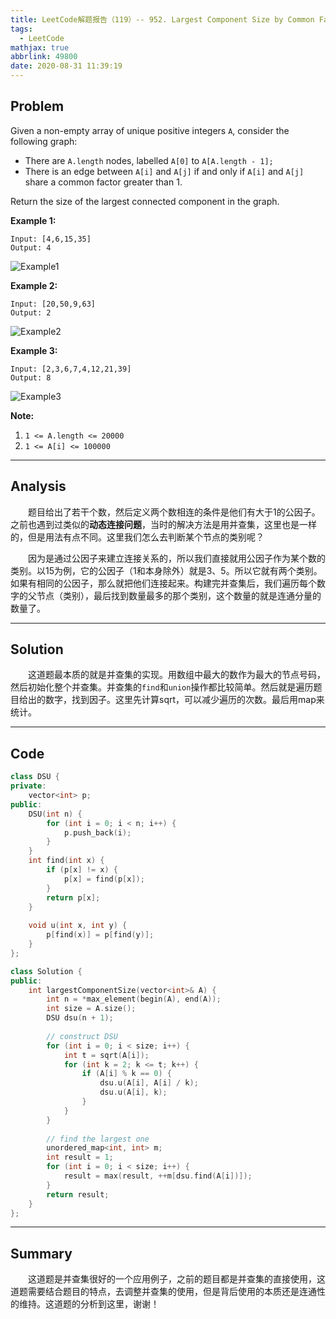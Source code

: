 ```yaml
---
title: LeetCode解题报告（119）-- 952. Largest Component Size by Common Factor
tags:
  - LeetCode
mathjax: true
abbrlink: 49800
date: 2020-08-31 11:39:19
---
```


## Problem

Given a non-empty array of unique positive integers `A`, consider the following graph:

- There are `A.length` nodes, labelled `A[0]` to `A[A.length - 1];`
- There is an edge between `A[i]` and `A[j]` if and only if `A[i]` and `A[j]` share a common factor greater than 1.

Return the size of the largest connected component in the graph.

<!-- more -->

**Example 1:**

```
Input: [4,6,15,35]
Output: 4
```

![Example1](https://assets.leetcode.com/uploads/2018/12/01/ex1.png)

**Example 2:**

```
Input: [20,50,9,63]
Output: 2
```

![Example2](https://assets.leetcode.com/uploads/2018/12/01/ex2.png)

**Example 3:**

```
Input: [2,3,6,7,4,12,21,39]
Output: 8
```

![Example3](https://assets.leetcode.com/uploads/2018/12/01/ex3.png)

**Note:**

1. `1 <= A.length <= 20000`
2. `1 <= A[i] <= 100000`

------

## Analysis

&emsp;&emsp;题目给出了若干个数，然后定义两个数相连的条件是他们有大于1的公因子。之前也遇到过类似的**动态连接问题**，当时的解决方法是用并查集，这里也是一样的，但是用法有点不同。这里我们怎么去判断某个节点的类别呢？

&emsp;&emsp;因为是通过公因子来建立连接关系的，所以我们直接就用公因子作为某个数的类别。以15为例，它的公因子（1和本身除外）就是3、5。所以它就有两个类别。如果有相同的公因子，那么就把他们连接起来。构建完并查集后，我们遍历每个数字的父节点（类别），最后找到数量最多的那个类别，这个数量的就是连通分量的数量了。

------

## Solution

&emsp;&emsp;这道题最本质的就是并查集的实现。用数组中最大的数作为最大的节点号码，然后初始化整个并查集。并查集的`find`和`union`操作都比较简单。然后就是遍历题目给出的数字，找到因子。这里先计算sqrt，可以减少遍历的次数。最后用map来统计。

------

## Code

```c++
class DSU {
private:
    vector<int> p;
public:
    DSU(int n) {
        for (int i = 0; i < n; i++) {
            p.push_back(i);
        }
    }
    int find(int x) {
        if (p[x] != x) {
            p[x] = find(p[x]);
        }
        return p[x];
    }
    
    void u(int x, int y) {
        p[find(x)] = p[find(y)];
    }
};

class Solution {
public:
    int largestComponentSize(vector<int>& A) {
        int n = *max_element(begin(A), end(A));
        int size = A.size();
        DSU dsu(n + 1);
        
        // construct DSU
        for (int i = 0; i < size; i++) {
            int t = sqrt(A[i]);
            for (int k = 2; k <= t; k++) {
                if (A[i] % k == 0) {
                    dsu.u(A[i], A[i] / k);
                    dsu.u(A[i], k);
                }
            }
        }
        
        // find the largest one
        unordered_map<int, int> m;
        int result = 1;
        for (int i = 0; i < size; i++) {
            result = max(result, ++m[dsu.find(A[i])]);
        }
        return result;
    }
};
```

------

## Summary

&emsp;&emsp;这道题是并查集很好的一个应用例子，之前的题目都是并查集的直接使用，这道题需要结合题目的特点，去调整并查集的使用，但是背后使用的本质还是连通性的维持。这道题的分析到这里，谢谢！
